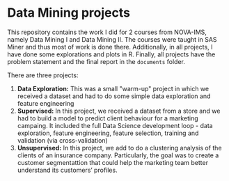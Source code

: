 # Data Mining projects

This repository contains the work I did for 2 courses from NOVA-IMS, namely Data Mining I and Data Mining II. The courses were taught in SAS Miner and thus most of work is done there. Additionally, in all projects, I have done some explorations and plots in R. Finally, all projects have the problem statement and the final report in the `documents` folder.

There are three projects:

1. **Data Exploration:** This was a small "warm-up" project in which we received a dataset and had to do some simple data exploration and feature engineering
2. **Supervised:** In this project, we received a dataset from a store and we had to build a model to predict client behaviour for a marketing campaing. It included the full Data Science development loop - data exploration, feature engineering, feature selection, training and validation (via cross-validation)
3. **Unsupervised:** In this project, we add to do a clustering analysis of the clients of an insurance company. Particularly, the goal was to create a customer segmentattion that could help the marketing team better understand its customers’ profiles.
